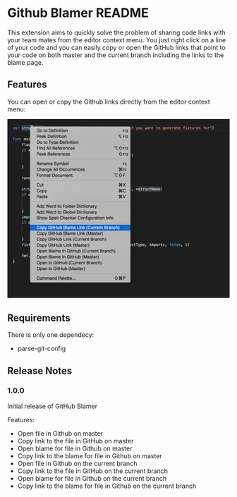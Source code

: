 # Github Blamer README

This extension aims to quickly solve the problem of sharing code links with your team mates from the editor context menu. You just right click on a line of your code and you can easily copy or open the GitHub links that point to your code on both master and the current branch including the links to the blame page. 

## Features

You can open or copy the Github links directly from the editor context menu:

![Context Menu](https://github.com/tiriplicamihai/vscode-github-blamer/blob/master/images/blamer-contex-menu.png?raw=true)


## Requirements

There is only one dependecy:

- parse-git-config


## Release Notes

### 1.0.0

Initial release of GitHub Blamer

Features:

* Open file in Github on master
* Copy link to the file in GitHub on master
* Open blame for file in Github on master
* Copy link to the blame for file in Github on master
* Open file in Github on the current branch
* Copy link to the file in GitHub on the current branch
* Open blame for file in Github on the current branch
* Copy link to the blame for file in Github on the current branch
